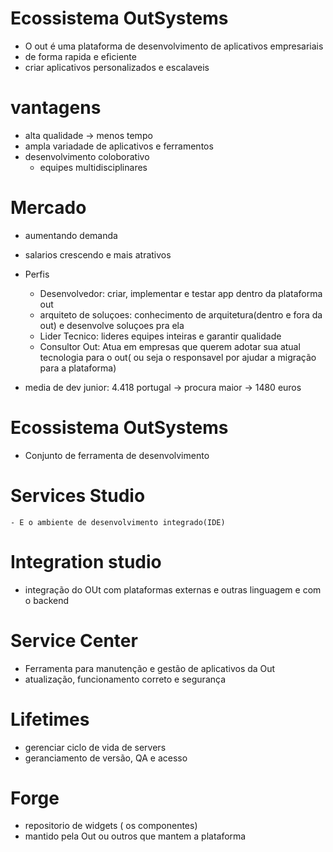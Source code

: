 # Ecossistema OutSystems

 - O out é uma plataforma de desenvolvimento de aplicativos empresariais
 - de forma rapida e eficiente
 - criar aplicativos personalizados e escalaveis

 # vantagens
   
   - alta qualidade -> menos tempo
   - ampla variadade de aplicativos e ferramentos
   - desenvolvimento coloborativo
     - equipes multidisciplinares


 # Mercado
  
  - aumentando demanda
  - salarios crescendo e mais atrativos

  - Perfis
    - Desenvolvedor: criar, implementar e testar app dentro da plataforma out
    - arquiteto de soluçoes: conhecimento de arquitetura(dentro e fora da out) e desenvolve soluçoes pra ela
    - Lider Tecnico: lideres equipes inteiras e garantir qualidade
    - Consultor Out: Atua em empresas que querem adotar sua atual tecnologia para o out( ou seja o responsavel por ajudar a migração para a plataforma)

  - media de dev junior: 4.418
    portugal -> procura maior -> 1480 euros

# Ecossistema OutSystems

  - Conjunto de ferramenta de desenvolvimento

  # Services Studio
    
    - E o ambiente de desenvolvimento integrado(IDE)

  # Integration studio

   - integração do OUt com plataformas externas e outras linguagem e com o backend

  # Service Center

   - Ferramenta para manutenção e gestão de aplicativos da Out
   - atualização, funcionamento correto e segurança

  # Lifetimes

   - gerenciar ciclo de vida de servers
   - geranciamento de versão, QA e acesso

  # Forge

   - repositorio de widgets ( os componentes)
   - mantido pela Out ou outros que mantem a plataforma